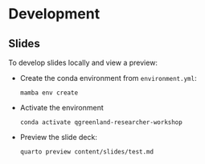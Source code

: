 # Development

## Slides

To develop slides locally and view a preview:

* Create the conda environment from `environment.yml`:

  ```console
  mamba env create
  ```

* Activate the environment

  ```console
  conda activate qgreenland-researcher-workshop
  ```

* Preview the slide deck:

  ```console
  quarto preview content/slides/test.md
  ```
